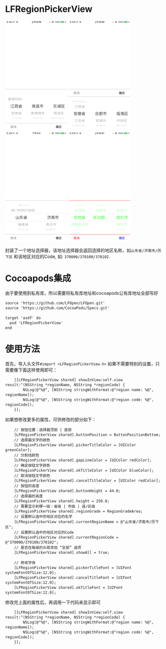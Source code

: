 # LFRegionPickerView
 ![image](https://github.com/LFOpen/LFRegionPickerView/raw/master/pics/pic1.PNG)
 ![image](https://github.com/LFOpen/LFRegionPickerView/raw/master/pics/pic2.PNG)
 ![image](https://github.com/LFOpen/LFRegionPickerView/raw/master/pics/pic3.PNG)
  ![image](https://github.com/LFOpen/LFRegionPickerView/raw/master/pics/pic4.PNG)

封装了一个地址选择器，该地址选择器会返回选择的地区名称，如`山东省/济南市/历下区` 和该地区对应的Code, 如: `370000/370100/370102`.

# Cocoapods集成
由于要使用到私有库，所以需要将私有库地址和cocoapods公有库地址全部写好
```
source 'https://github.com/LFOpen/LFOpen.git'
source 'https://github.com/CocoaPods/Specs.git'

target 'asdf' do
  pod 'LFRegionPickerView'
end
```

# 使用方法
首先，导入头文件`#import <LFRegionPickerView.h>`
如果不需要特别的设置，只需要像下面这样使用即可：
```
    [[LFRegionPickerView shared] showInView:self.view result:^(NSString *regionName, NSString *regionCode) {
        NSLog(@"%@", [NSString stringWithFormat:@"region name: %@", regionName]);
        NSLog(@"%@", [NSString stringWithFormat:@"region code: %@", regionCode]);
    }];
```

如果想修改更多的属性，可供修改的部分如下：
```
    // 按钮位置：选择器顶部 | 底部
    [LFRegionPickerView shared].buttonPosition = ButtonPositionBottom;
    // 选择器文字的颜色
    [LFRegionPickerView shared].pickerTitleColor = [UIColor greenColor];
    // 分割线颜色
    [LFRegionPickerView shared].gapLineColor = [UIColor redColor];
    // 确定按钮文字颜色
    [LFRegionPickerView shared].okTitleColor = [UIColor blueColor];
    // 取消按钮文字颜色
    [LFRegionPickerView shared].cancelTitleColor = [UIColor redColor];
    // 按钮的高度
    [LFRegionPickerView shared].buttonHeight = 44.0;
    // 选择器的高度
    [LFRegionPickerView shared].height = 250.0;
    // 需要显示到哪一级：省级 | 市级 | 县/区级
    [LFRegionPickerView shared].regionGrade = RegionGradeArea;
    // 设置默认选中的地区对应的名字
    [LFRegionPickerView shared].currentRegionName = @"山东省/济南市/历下区";
    // 设置默认选中的地区对应的Code
    [LFRegionPickerView shared].currentRegionCode = @"370000/370100/370102";
    // 是否在每级的头部添加 “全部” 选项
    [LFRegionPickerView shared].showAll = true;
    
    // 修改字体
    [LFRegionPickerView shared].pickerTitleFont = [UIFont systemFontOfSize:12.0];
    [LFRegionPickerView shared].cancelTitleFont = [UIFont systemFontOfSize:12.0];
    [LFRegionPickerView shared].okTitleFont = [UIFont systemFontOfSize:12.0];
```
修改完上面的属性后，再调用一下代码来显示即可
```
    [[LFRegionPickerView shared] showInView:self.view result:^(NSString *regionName, NSString *regionCode) {
        NSLog(@"%@", [NSString stringWithFormat:@"region name: %@", regionName]);
        NSLog(@"%@", [NSString stringWithFormat:@"region code: %@", regionCode]);
    }];
```
